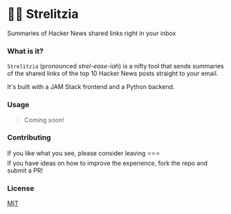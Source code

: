 # 🤖🦄 Strelitzia
Summaries of Hacker News shared links right in your inbox

### What is it?

`Strelitzia` (pronounced *strel-ease-iah*) is a nifty tool that sends summaries of the shared links of the top 10 Hacker News posts straight to your email.

It's built with a JAM Stack frontend and a Python backend.

### Usage

> Coming soon!

### Contributing

If you like what you see, please consider leaving ⭐️⭐️⭐️
<br>
If you have ideas on how to improve the experience, fork the repo and submit a PR!

### License

[MIT](https://github.com/rish-16/Strelitzia/blob/master/LICENSE)